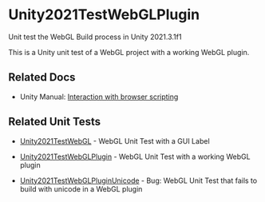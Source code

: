 # Unity2021TestWebGLPlugin
Unit test the WebGL Build process in Unity 2021.3.1f1

This is a Unity unit test of a WebGL project with a working WebGL plugin.

## Related Docs

* Unity Manual: [Interaction with browser scripting](https://docs.unity3d.com/Manual/webgl-interactingwithbrowserscripting.html)

## Related Unit Tests

* [Unity2021TestWebGL](https://github.com/tgraupmann/Unity2021TestWebGL) - WebGL Unit Test with a GUI Label

* [Unity2021TestWebGLPlugin](https://github.com/tgraupmann/Unity2021TestWebGLPlugin) - WebGL Unit Test with a working WebGL plugin

* [Unity2021TestWebGLPluginUnicode](https://github.com/tgraupmann/Unity2021TestWebGLPluginUnicode) - Bug: WebGL Unit Test that fails to build with unicode in a WebGL plugin
